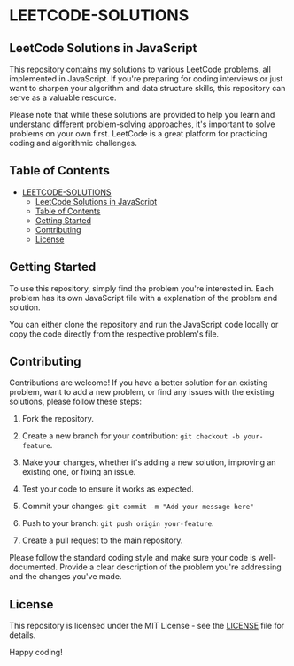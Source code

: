 # LEETCODE-SOLUTIONS

## LeetCode Solutions in JavaScript

This repository contains my solutions to various LeetCode problems, all implemented in JavaScript. If you're preparing for coding interviews or just want to sharpen your algorithm and data structure skills, this repository can serve as a valuable resource.

Please note that while these solutions are provided to help you learn and understand different problem-solving approaches, it's important to solve problems on your own first. LeetCode is a great platform for practicing coding and algorithmic challenges.

## Table of Contents

- [LEETCODE-SOLUTIONS](#leetcode-solutions)
  - [LeetCode Solutions in JavaScript](#leetcode-solutions-in-javascript)
  - [Table of Contents](#table-of-contents)
  - [Getting Started](#getting-started)
  - [Contributing](#contributing)
  - [License](#license)

## Getting Started

To use this repository, simply find the problem you're interested in. Each problem has its own JavaScript file with a explanation of the problem and solution.

You can either clone the repository and run the JavaScript code locally or copy the code directly from the respective problem's file.

## Contributing

Contributions are welcome! If you have a better solution for an existing problem, want to add a new problem, or find any issues with the existing solutions, please follow these steps:

1. Fork the repository.

2. Create a new branch for your contribution: `git checkout -b your-feature`.

3. Make your changes, whether it's adding a new solution, improving an existing one, or fixing an issue.

4. Test your code to ensure it works as expected.

5. Commit your changes: `git commit -m "Add your message here"`

6. Push to your branch: `git push origin your-feature`.

7. Create a pull request to the main repository.

Please follow the standard coding style and make sure your code is well-documented. Provide a clear description of the problem you're addressing and the changes you've made.

## License

This repository is licensed under the MIT License - see the [LICENSE](LICENSE) file for details.

Happy coding!
